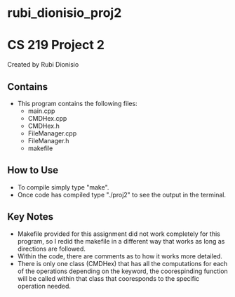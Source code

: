 # rubi_dionisio_proj2
# CS 219 Project 2 #
Created by Rubi Dionisio

## Contains ##
* This program contains the following files:
    * main.cpp
    * CMDHex.cpp
    * CMDHex.h
    * FileManager.cpp
    * FileManager.h
    * makefile



## How to Use ##
* To compile simply type "make".
* Once code has compiled type "./proj2" to see the output in the terminal.

## Key Notes ##
* Makefile provided for this assignment did not work completely for this program, so I redid the makefile in a different way that works as long as directions are followed.
* Within the code, there are comments as to how it works more detailed.
* There is only one class (CMDHex) that has all the computations for each of the operations depending on the keyword, the coorespinding function will be called within that class that cooresponds to the specific operation needed.
